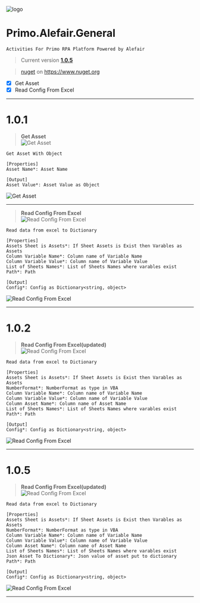 ![logo](https://raw.githubusercontent.com/Alefair/Primo.Alefair/main/General/Images/alefair.png)
# Primo.Alefair.General

```
Activities For Primo RPA Platform Powered by Alefair
```

>Current version **[1.0.5](https://github.com/Alefair/Primo.Alefair/blob/main/General/Packages/Primo.Alefair.General.1.0.5.nupkg)**
>

>[nuget](https://www.nuget.org/packages/Primo.Alefair.General/1.0.5) on https://www.nuget.org

- [x] Get Asset
- [x] Read Config From Excel

------------
# 1.0.1

> **Get Asset**  
![Get Asset](https://raw.githubusercontent.com/Alefair/Primo.Alefair/main/General/Images/GetAsset_Activity.PNG)


```
Get Asset With Object

[Properties]
Asset Name*: Asset Name

[Output]
Asset Value*: Asset Value as Object
```
![Get Asset](https://raw.githubusercontent.com/Alefair/Primo.Alefair/main/General/Images/GetAsset_Properties.PNG)

------------

> **Read Config From Excel**  
![Read Config From Excel](https://raw.githubusercontent.com/Alefair/Primo.Alefair/main/General/Images/ReadConfig_Activity.PNG)


```
Read data from excel to Dictionary

[Properties]
Assets Sheet is Assets*: If Sheet Assets is Exist then Varables as Assets
Column Variable Name*: Column name of Variable Name
Column Variable Value*: Column name of Variable Value
List of Sheets Names*: List of Sheets Names where varables exist
Path*: Path

[Output]
Config*: Config as Dictionary<string, object>
```
![Read Config From Excel](https://raw.githubusercontent.com/Alefair/Primo.Alefair/main/General/Images/ReadConfig_Properties.PNG)

------------

# 1.0.2

> **Read Config From Excel(updated)**  
![Read Config From Excel](https://raw.githubusercontent.com/Alefair/Primo.Alefair/main/General/Images/ReadConfig_Activity.PNG)

```
Read data from excel to Dictionary

[Properties]
Assets Sheet is Assets*: If Sheet Assets is Exist then Varables as Assets
NumberFormat*: NumberFormat as type in VBA
Column Variable Name*: Column name of Variable Name
Column Variable Value*: Column name of Variable Value
Column Asset Name*: Column name of Asset Name
List of Sheets Names*: List of Sheets Names where varables exist
Path*: Path

[Output]
Config*: Config as Dictionary<string, object>
```
![Read Config From Excel](https://raw.githubusercontent.com/Alefair/Primo.Alefair/main/General/Images/ReadConfig_Properties2.PNG)

------------


# 1.0.5

> **Read Config From Excel(updated)**  
![Read Config From Excel](https://raw.githubusercontent.com/Alefair/Primo.Alefair/main/General/Images/ReadConfig_Form.PNG)

```
Read data from excel to Dictionary

[Properties]
Assets Sheet is Assets*: If Sheet Assets is Exist then Varables as Assets
NumberFormat*: NumberFormat as type in VBA
Column Variable Name*: Column name of Variable Name
Column Variable Value*: Column name of Variable Value
Column Asset Name*: Column name of Asset Name
List of Sheets Names*: List of Sheets Names where varables exist
Json Asset To Dictionary*: Json value of asset put to dictionary
Path*: Path

[Output]
Config*: Config as Dictionary<string, object>
```
![Read Config From Excel](https://raw.githubusercontent.com/Alefair/Primo.Alefair/main/General/Images/ReadConfig_Properties3.PNG)

------------

